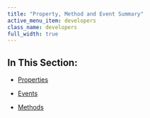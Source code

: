 ```yaml
---
title: "Property, Method and Event Summary"
active_menu_item: developers
class_name: developers
full_width: true
---
```



## In This Section:

 - [Properties](properties3)

 - [Events](events2)

 - [Methods](methods2)

